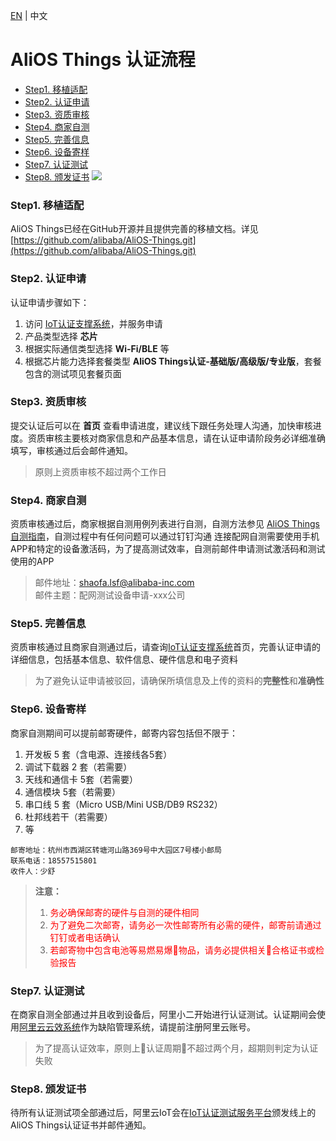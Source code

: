[EN](Certification-Process) | 中文

# AliOS Things 认证流程

* [Step1. 移植适配](#step1)
* [Step2. 认证申请](#step2)
* [Step3. 资质审核](#step3)
* [Step4. 商家自测](#step4)
* [Step5. 完善信息](#step5)
* [Step6. 设备寄样](#step6)
* [Step7. 认证测试](#step7)
* [Step8. 颁发证书](#step8)
  ![](assets/process.png)

<a id="step1"></a>
### Step1. 移植适配
AliOS Things已经在GitHub开源并且提供完善的移植文档。详见 [https://github.com/alibaba/AliOS-Things.git](https://github.com/alibaba/AliOS-Things.git)

<a id="step2"></a>
### Step2. 认证申请
认证申请步骤如下：
1. 访问 [IoT认证支撑系统](https://certification.aliyun.com)，并服务申请
2. 产品类型选择 **芯片**
3. 根据实际通信类型选择 **Wi-Fi/BLE** 等
4. 根据芯片能力选择套餐类型 **AliOS Things认证-基础版/高级版/专业版**，套餐包含的测试项见套餐页面

<a id="step3"></a>
### Step3. 资质审核
提交认证后可以在 **首页** 查看申请进度，建议线下跟任务处理人沟通，加快审核进度。资质审核主要核对商家信息和产品基本信息，请在认证申请阶段务必详细准确填写，审核通过后会邮件通知。
> 原则上资质审核不超过两个工作日

<a id="step4"></a>
### Step4. 商家自测
资质审核通过后，商家根据自测用例列表进行自测，自测方法参见 [AliOS Things 自测指南](Manual)，自测过程中有任何问题可以通过钉钉沟通
连接配网自测需要使用手机APP和特定的设备激活码，为了提高测试效率，自测前邮件申请测试激活码和测试使用的APP

> 邮件地址：shaofa.lsf@alibaba-inc.com <br>
> 邮件主题：配网测试设备申请-xxx公司

<a id="step5"></a>
### Step5. 完善信息
资质审核通过且商家自测通过后，请查询[IoT认证支撑系统](https://certification.aliyun.com)首页，完善认证申请的详细信息，包括基本信息、软件信息、硬件信息和电子资料
> 为了避免认证申请被驳回，请确保所填信息及上传的资料的**完整性**和**准确性**

<a id="step6"></a>
### Step6. 设备寄样
商家自测期间可以提前邮寄硬件，邮寄内容包括但不限于：
1. 开发板 5 套（含电源、连接线各5套）
2. 调试下载器 2 套（若需要）
3. 天线和通信卡 5套（若需要）
4. 通信模块 5套（若需要）
5. 串口线 5 套（Micro USB/Mini USB/DB9 RS232）
6. 杜邦线若干（若需要）
7. 等

```
邮寄地址：杭州市西湖区转塘河山路369号中大园区7号楼小邮局
联系电话：18557515801
收件人：少舒
```

> **注意：**
> 1. <a style="color:#ff0000">务必确保邮寄的硬件与自测的硬件相同</a>
> 2. <a style="color:#ff0000">为了避免二次邮寄，请务必一次性邮寄所有必需的硬件，邮寄前请通过钉钉或者电话确认</a>
> 3. <a style="color:#ff0000">若邮寄物中包含电池等易燃易爆物品，请务必提供相关合格证书或检验报告</a>

<a id="step7"></a>
### Step7. 认证测试
在商家自测全部通过并且收到设备后，阿里小二开始进行认证测试。认证期间会使用[阿里云云效系统](https://rdc.aliyun.com)作为缺陷管理系统，请提前注册阿里云账号。
> 为了提高认证效率，原则上认证周期不超过两个月，超期则判定为认证失败

<a id="step8"></a>
### Step8. 颁发证书
待所有认证测试项全部通过后，阿里云IoT会在[IoT认证测试服务平台](https://certification.aliyun.com)颁发线上的AliOS Things认证证书并邮件通知。
